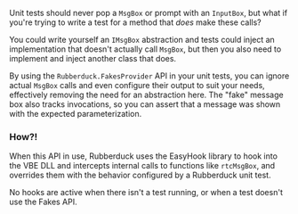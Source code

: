 Unit tests should never pop a `MsgBox` or prompt with an `InputBox`, but what if you're trying to write a test for a method that _does_ make these calls?

You could write yourself an `IMsgBox` abstraction and tests could inject an implementation that doesn't actually call `MsgBox`, but then you also need to implement and inject another class that does.

By using the `Rubberduck.FakesProvider` API in your unit tests, you can ignore actual `MsgBox` calls and even configure their output to suit your needs, effectively removing the need for an abstraction here. The "fake" message box also tracks invocations, so you can assert that a message was shown with the expected parameterization.

### How?!

When this API in use, Rubberduck uses the EasyHook library to hook into the VBE DLL and intercepts internal calls to functions like `rtcMsgBox`, and overrides them with the behavior configured by a Rubberduck unit test.

No hooks are active when there isn't a test running, or when a test doesn't use the Fakes API.